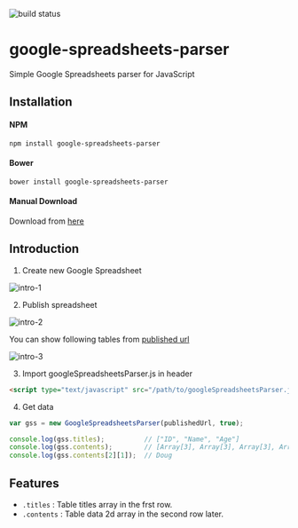![build status](https://circleci.com/gh/TanakaYutaro/google-spreadsheets-parser.svg?style=shield&circle-token=0ef40ae186ef9cc9aa40b96d2ad5b6ddeeed272d)

# google-spreadsheets-parser
Simple Google Spreadsheets parser for JavaScript

## Installation

#### NPM
```
npm install google-spreadsheets-parser
```

#### Bower
```
bower install google-spreadsheets-parser
```

#### Manual Download
Download from [here](https://github.com/TanakaYutaro/google-spreadsheets-parser/releases)


## Introduction

1. Create new Google Spreadsheet

  ![intro-1](https://raw.githubusercontent.com/wiki/TanakaYutaro/google-spreadsheets-parser/img/intro-1.png)


2. Publish spreadsheet

  ![intro-2](https://raw.githubusercontent.com/wiki/TanakaYutaro/google-spreadsheets-parser/img/intro-2.png)

  You can show following tables from [published url](https://docs.google.com/spreadsheets/d/1vyPu1EtzU1DvGXfthjrR-blJ8mGe75TL4BFNWtFMm0I/pubhtml)

  ![intro-3](https://raw.githubusercontent.com/wiki/TanakaYutaro/google-spreadsheets-parser/img/intro-3.png)
  
3. Import googleSpreadsheetsParser.js in header
  
  ```html
  <script type="text/javascript" src="/path/to/googleSpreadsheetsParser.js"></script>
  ```
  
4. Get data

  ```javascript
  var gss = new GoogleSpreadsheetsParser(publishedUrl, true);
  
  console.log(gss.titles);          // ["ID", "Name", "Age"]
  console.log(gss.contents);        // [Array[3], Array[3], Array[3], Array[3], Array[3]]
  console.log(gss.contents[2][1]);  // Doug
  ```

## Features

* `.titles` : Table titles array in the frst row.
* `.contents` : Table data 2d array in the second row later.

